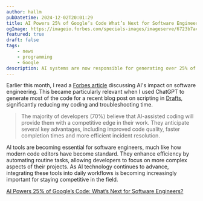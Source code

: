 ```yaml
---
author: hallm
pubDatetime: 2024-12-02T20:01:29
title: AI Powers 25% of Google’s Code What’s Next for Software Engineers?
ogImage: https://imageio.forbes.com/specials-images/imageserve/6723b7ac8faf8bf00ddf04cd/0x0.jpg?format=jpg&height=900&width=1600&fit=bounds
featured: true
draft: false
tags:
    - news
    - programming
    - Google
description: AI systems are now responsible for generating over 25% of new code for Google's products, while human programmers oversee and manage these AI-generated contributions.
---
```

Earlier this month, I read a [Forbes article](https://www.forbes.com/sites/jackkelly/2024/11/01/ai-code-and-the-future-of-software-engineers/) discussing AI's impact on software engineering. This became particularly relevant when I used ChatGPT to generate most of the code for a recent blog post on scripting in [Drafts](https://getdrafts.com/), significantly reducing my coding and troubleshooting time.

>The majority of developers (70%) believe that AI-assisted coding will provide them with a competitive edge in their work. They anticipate several key advantages, including improved code quality, faster completion times and more efficient incident resolution.

AI tools are becoming essential for software engineers, much like how modern code editors have become standard. They enhance efficiency by automating routine tasks, allowing developers to focus on more complex aspects of their projects. As AI technology continues to advance, integrating these tools into daily workflows is becoming increasingly important for staying competitive in the field.

[AI Powers 25% of Google’s Code: What’s Next for Software Engineers?](https://www.forbes.com/sites/jackkelly/2024/11/01/ai-code-and-the-future-of-software-engineers/)